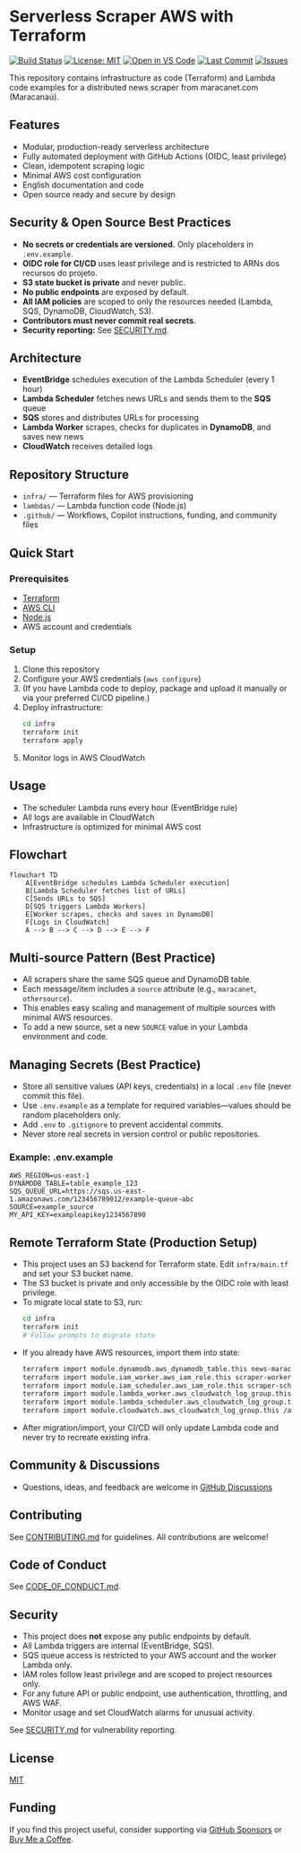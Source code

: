 # Serverless Scraper AWS with Terraform

[![Build Status](https://github.com/edmolima/maracanaunews/actions/workflows/deploy.yml/badge.svg)](https://github.com/edmolima/maracanaunews/actions)
[![License: MIT](https://img.shields.io/badge/License-MIT-yellow.svg)](LICENSE)
[![Open in VS Code](https://img.shields.io/badge/Open%20in-VS%20Code-blue?logo=visualstudiocode)](https://open.vscode.dev/edmolima/maracanaunews)
[![Last Commit](https://img.shields.io/github/last-commit/edmolima/maracanaunews)](https://github.com/edmolima/maracanaunews/commits/main)
[![Issues](https://img.shields.io/github/issues/edmolima/maracanaunews)](https://github.com/edmolima/maracanaunews/issues)

This repository contains infrastructure as code (Terraform) and Lambda code examples for a distributed news scraper from maracanet.com (Maracanaú).

## Features
- Modular, production-ready serverless architecture
- Fully automated deployment with GitHub Actions (OIDC, least privilege)
- Clean, idempotent scraping logic
- Minimal AWS cost configuration
- English documentation and code
- Open source ready and secure by design

## Security & Open Source Best Practices
- **No secrets or credentials are versioned.** Only placeholders in `.env.example`.
- **OIDC role for CI/CD** uses least privilege and is restricted to ARNs dos recursos do projeto.
- **S3 state bucket is private** and never public.
- **No public endpoints** are exposed by default.
- **All IAM policies** are scoped to only the resources needed (Lambda, SQS, DynamoDB, CloudWatch, S3).
- **Contributors must never commit real secrets.**
- **Security reporting:** See [SECURITY.md](SECURITY.md).

## Architecture
- **EventBridge** schedules execution of the Lambda Scheduler (every 1 hour)
- **Lambda Scheduler** fetches news URLs and sends them to the **SQS** queue
- **SQS** stores and distributes URLs for processing
- **Lambda Worker** scrapes, checks for duplicates in **DynamoDB**, and saves new news
- **CloudWatch** receives detailed logs

## Repository Structure
- `infra/` — Terraform files for AWS provisioning
- `lambdas/` — Lambda function code (Node.js)
- `.github/` — Workflows, Copilot instructions, funding, and community files

## Quick Start

### Prerequisites
- [Terraform](https://www.terraform.io/downloads.html)
- [AWS CLI](https://aws.amazon.com/cli/)
- [Node.js](https://nodejs.org/)
- AWS account and credentials

### Setup
1. Clone this repository
2. Configure your AWS credentials (`aws configure`)
3. (If you have Lambda code to deploy, package and upload it manually or via your preferred CI/CD pipeline.)
4. Deploy infrastructure:
   ```sh
   cd infra
   terraform init
   terraform apply
   ```
5. Monitor logs in AWS CloudWatch

## Usage
- The scheduler Lambda runs every hour (EventBridge rule)
- All logs are available in CloudWatch
- Infrastructure is optimized for minimal AWS cost

## Flowchart
```mermaid
flowchart TD
    A[EventBridge schedules Lambda Scheduler execution]
    B[Lambda Scheduler fetches list of URLs]
    C[Sends URLs to SQS]
    D[SQS triggers Lambda Workers]
    E[Worker scrapes, checks and saves in DynamoDB]
    F[Logs in CloudWatch]
    A --> B --> C --> D --> E --> F
```

## Multi-source Pattern (Best Practice)
- All scrapers share the same SQS queue and DynamoDB table.
- Each message/item includes a `source` attribute (e.g., `maracanet`, `othersource`).
- This enables easy scaling and management of multiple sources with minimal AWS resources.
- To add a new source, set a new `SOURCE` value in your Lambda environment and code.

## Managing Secrets (Best Practice)
- Store all sensitive values (API keys, credentials) in a local `.env` file (never commit this file).
- Use `.env.example` as a template for required variables—values should be random placeholders only.
- Add `.env` to `.gitignore` to prevent accidental commits.
- Never store real secrets in version control or public repositories.

### Example: .env.example
```
AWS_REGION=us-east-1
DYNAMODB_TABLE=table_example_123
SQS_QUEUE_URL=https://sqs.us-east-1.amazonaws.com/123456789012/example-queue-abc
SOURCE=example_source
MY_API_KEY=exampleapikey1234567890
```

## Remote Terraform State (Production Setup)
- This project uses an S3 backend for Terraform state. Edit `infra/main.tf` and set your S3 bucket name.
- The S3 bucket is private and only accessible by the OIDC role with least privilege.
- To migrate local state to S3, run:
  ```sh
  cd infra
  terraform init
  # Follow prompts to migrate state
  ```
- If you already have AWS resources, import them into state:
  ```sh
  terraform import module.dynamodb.aws_dynamodb_table.this news-maracanet
  terraform import module.iam_worker.aws_iam_role.this scraper-worker-role
  terraform import module.iam_scheduler.aws_iam_role.this scraper-scheduler-role
  terraform import module.lambda_worker.aws_cloudwatch_log_group.this /aws/lambda/scraper-worker
  terraform import module.lambda_scheduler.aws_cloudwatch_log_group.this /aws/lambda/scraper-scheduler
  terraform import module.cloudwatch.aws_cloudwatch_log_group.this /aws/lambda/scraper-maracanet
  ```
- After migration/import, your CI/CD will only update Lambda code and never try to recreate existing infra.

## Community & Discussions
- Questions, ideas, and feedback are welcome in [GitHub Discussions](https://github.com/edmolima/maracanaunews/discussions)

## Contributing
See [CONTRIBUTING.md](CONTRIBUTING.md) for guidelines. All contributions are welcome!

## Code of Conduct
See [CODE_OF_CONDUCT.md](CODE_OF_CONDUCT.md).

## Security
- This project does **not** expose any public endpoints by default.
- All Lambda triggers are internal (EventBridge, SQS).
- SQS queue access is restricted to your AWS account and the worker Lambda only.
- IAM roles follow least privilege and are scoped to project resources only.
- For any future API or public endpoint, use authentication, throttling, and AWS WAF.
- Monitor usage and set CloudWatch alarms for unusual activity.

See [SECURITY.md](SECURITY.md) for vulnerability reporting.

## License
[MIT](LICENSE)

## Funding
If you find this project useful, consider supporting via [GitHub Sponsors](https://github.com/sponsors/edmolima) or [Buy Me a Coffee](https://www.buymeacoffee.com/edmolima).
